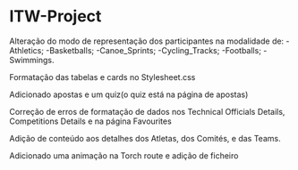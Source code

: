 # ITW-Project

Alteração do modo de representação dos participantes na modalidade de:
-Athletics;
-Basketballs;
-Canoe_Sprints;
-Cycling_Tracks;
-Footballs;
-Swimmings.

Formatação das tabelas e cards no Stylesheet.css

Adicionado apostas e um quiz(o quiz está na página de apostas)

Correção de erros de formatação de dados nos Technical Officials Details, Competitions Details e na página Favourites

Adição de conteúdo aos detalhes dos Atletas, dos Comités, e das Teams.

Adicionado uma animação na Torch route e adição de ficheiro
